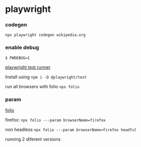 # playwright

### codegen
```npx playwright codegen wikipedia.org```

### enable debug
```$ PWDEBUG=1```


[playwright test runner](https://github.com/microsoft/playwright-test)


Install using
```npm i -D @playwright/test```

run all browsers with folio
```npx folio```

### param
[folio](https://github.com/microsoft/folio#parameters)

firefox: 
```npx folio ---param browserName=firefox```

non headless
```npx folio ---param browserName=firefox headful```

running 2 diferent versions

```npx folio ./file.ts -p version=80 -p version=83